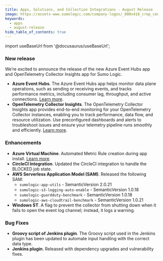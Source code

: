 ```yaml
---
title: Apps, Solutions, and Collection Integrations - August Release
image: https://assets-www.sumologic.com/company-logos/_800x418_crop_center-center_82_none/SumoLogic_Preview_600x600.jpg?mtime=1617040082
keywords:
  - apps
  - august-release
hide_table_of_contents: true    
---
```


import useBaseUrl from '@docusaurus/useBaseUrl';



### New release

We’re excited to announce the release of the new Azure Event Hubs app and OpenTelemetry Collector Insights app for Sumo Logic.

- **Azure Event Hubs**. The Azure Event Hubs app helps monitor data plane operations, such as sending or receiving events, and tracks performance metrics, including consumer lag, throughput, and active connections. [Learn more](/docs/integrations/microsoft-azure/azure-event-hubs/).
- **OpenTelemetry Collector Insights**. The OpenTelemetry Collector Insights app provides end-to-end monitoring for your OpenTelemetry Collector instances, enabling you to track performance, data flow, and resource utilization. Use preconfigured dashboards and alerts to troubleshoot issues and ensure your telemetry pipeline runs smoothly and efficiently. [Learn more](/docs/integrations/sumo-apps/opentelemetry-collector-insights/).

### Enhancements

- **Azure Virtual Machine**. Automated Metric Rule creation during app install. [Learn more](/docs/integrations/microsoft-azure/azure-virtual-machine/#installing-the-azure-virtual-machine-app).
- **CircleCI Integration**. Updated the CircleCI integration to handle the BLOCKED job state.
- **AWS Serverless Application Model (SAM)**. Released the following SAM:
    - `sumologic-app-utils` - SemanticVersion 2.0.21
    - `sumologic-s3-logging-auto-enable` - SemanticVersion 1.0.18
    - `sumologic-guardduty-benchmark` - SemanticVersion 1.0.18
    - `sumologic-aws-cloudtrail-benchmark` - SemanticVersion 1.0.21
- **Windows ST**. A flag to prevent the collector from shutting down when it fails to open the event log channel; instead, it logs a warning.

### Bug Fixes

- **Groovy script of Jenkins plugin**. The Groovy script used in the Jenkins plugin has been updated to automate input handling with the correct data type.
- **Jenkins plugin**. Released with dependency upgrades and vulnerability fixes.
